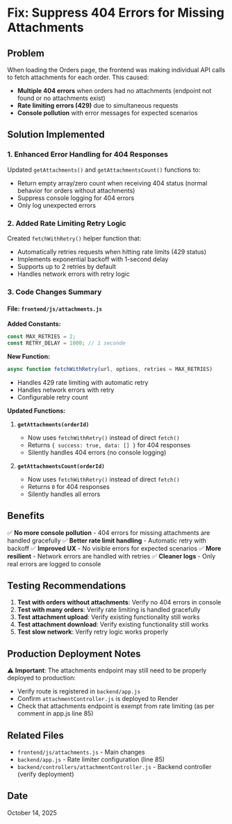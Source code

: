 # Fix: Suppress 404 Errors for Missing Attachments

## Problem
When loading the Orders page, the frontend was making individual API calls to fetch attachments for each order. This caused:
- **Multiple 404 errors** when orders had no attachments (endpoint not found or no attachments exist)
- **Rate limiting errors (429)** due to simultaneous requests
- **Console pollution** with error messages for expected scenarios

## Solution Implemented

### 1. Enhanced Error Handling for 404 Responses
Updated `getAttachments()` and `getAttachmentsCount()` functions to:
- Return empty array/zero count when receiving 404 status (normal behavior for orders without attachments)
- Suppress console logging for 404 errors
- Only log unexpected errors

### 2. Added Rate Limiting Retry Logic
Created `fetchWithRetry()` helper function that:
- Automatically retries requests when hitting rate limits (429 status)
- Implements exponential backoff with 1-second delay
- Supports up to 2 retries by default
- Handles network errors with retry logic

### 3. Code Changes Summary

#### File: `frontend/js/attachments.js`

**Added Constants:**
```javascript
const MAX_RETRIES = 2;
const RETRY_DELAY = 1000; // 1 seconde
```

**New Function:**
```javascript
async function fetchWithRetry(url, options, retries = MAX_RETRIES)
```
- Handles 429 rate limiting with automatic retry
- Handles network errors with retry
- Configurable retry count

**Updated Functions:**

1. **`getAttachments(orderId)`**
   - Now uses `fetchWithRetry()` instead of direct `fetch()`
   - Returns `{ success: true, data: [] }` for 404 responses
   - Silently handles 404 errors (no console logging)

2. **`getAttachmentsCount(orderId)`**
   - Now uses `fetchWithRetry()` instead of direct `fetch()`
   - Returns `0` for 404 responses
   - Silently handles all errors

## Benefits

✅ **No more console pollution** - 404 errors for missing attachments are handled gracefully
✅ **Better rate limit handling** - Automatic retry with backoff
✅ **Improved UX** - No visible errors for expected scenarios
✅ **More resilient** - Network errors are handled with retries
✅ **Cleaner logs** - Only real errors are logged to console

## Testing Recommendations

1. **Test with orders without attachments**: Verify no 404 errors in console
2. **Test with many orders**: Verify rate limiting is handled gracefully
3. **Test attachment upload**: Verify existing functionality still works
4. **Test attachment download**: Verify existing functionality still works
5. **Test slow network**: Verify retry logic works properly

## Production Deployment Notes

⚠️ **Important**: The attachments endpoint may still need to be properly deployed to production:
- Verify route is registered in `backend/app.js`
- Confirm `attachmentController.js` is deployed to Render
- Check that attachments endpoint is exempt from rate limiting (as per comment in app.js line 85)

## Related Files
- `frontend/js/attachments.js` - Main changes
- `backend/app.js` - Rate limiter configuration (line 85)
- `backend/controllers/attachmentController.js` - Backend controller (verify deployment)

## Date
October 14, 2025

